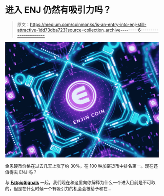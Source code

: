 # 进入 ENJ 仍然有吸引力吗？

> 原文：<https://medium.com/coinmonks/is-an-entry-into-enj-still-attractive-1dd73dba723?source=collection_archive---------6----------------------->

![](img/d326189a5dec0c77f3823ca0e15f5c2f.png)

金恩硬币价格在过去几天上涨了约 30%，在 100 种加密货币中排名第一。现在还值得去 ENJ 吗？

与 [**FatpigSignals**](https://t.me/fatpigsignals) 一起，我们现在和这里向你解释为什么一个进入目前是不可取的，但是在什么时候一个有吸引力的机会会被给予和在…